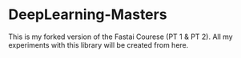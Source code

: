 # DeepLearning-Masters
This is my forked version of the Fastai Courese (PT 1 &amp; PT 2). All my experiments with this library will be created from here.
